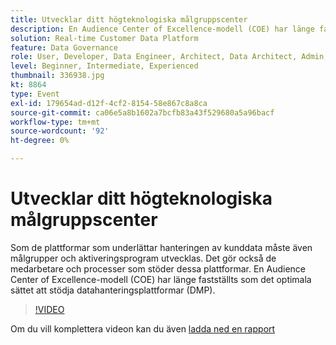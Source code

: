 ```yaml
---
title: Utvecklar ditt högteknologiska målgruppscenter
description: En Audience Center of Excellence-modell (COE) har länge fastställts som det optimala sättet att stödja datahanteringsplattformar (DMP).
solution: Real-time Customer Data Platform
feature: Data Governance
role: User, Developer, Data Engineer, Architect, Data Architect, Admin, Leader
level: Beginner, Intermediate, Experienced
thumbnail: 336938.jpg
kt: 8864
type: Event
exl-id: 179654ad-d12f-4cf2-8154-58e867c8a8ca
source-git-commit: ca06e5a8b1602a7bcfb83a43f529680a5a96bacf
workflow-type: tm+mt
source-wordcount: '92'
ht-degree: 0%

---
```


# Utvecklar ditt högteknologiska målgruppscenter

Som de plattformar som underlättar hanteringen av kunddata måste även målgrupper och aktiveringsprogram utvecklas. Det gör också de medarbetare och processer som stöder dessa plattformar. En Audience Center of Excellence-modell (COE) har länge fastställts som det optimala sättet att stödja datahanteringsplattformar (DMP).

>[!VIDEO](https://video.tv.adobe.com/v/336938/?quality=12&learn=on)

Om du vill komplettera videon kan du även [ladda ned en rapport](./../assets/whitepaper-evolving-the-audience-center-of-excellence.pdf)
